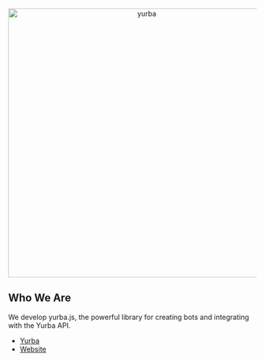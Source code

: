 <div align="center">
	<br />
	<p>
		<a href="https://yurba.js.org/"><img src="https://github.com/yurbajs/yurba.js/blob/main/assets/logo.png" width="546" alt="yurba" /></a>
	</p>
</div>

## Who We Are
We develop yurba.js, the powerful library for creating bots and integrating with the Yurba API.

- [Yurba]
- [Website]


[Yurba]: https://me.yurba.one/yurbajs
[Website]: https://yurba.js.org/
